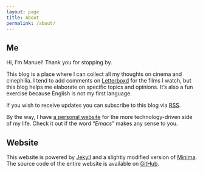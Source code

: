 ```yaml
---
layout: page
title: About
permalink: /about/
---
```


## Me

Hi, I’m Manuel! Thank you for stopping by.

This blog is a place where I can collect all my thoughts on cinema and
cinephilia. I tend to add comments on [Letterboxd](https://letterboxd.com/muberti/) for the films I watch, but this
blog helps me elaborate on specific topics and opinions. It’s also a fun
exercise because English is not my first language.

If you wish to receive updates you can subscribe to this blog via [RSS](https://www.filmsinwords.eu/feed.xml).

By the way, I have [a personal website](https://www.manueluberti.eu/) for the more technology-driven side of my
life. Check it out if the word “*Emacs*” makes any sense to you.

## Website

This website is powered by [Jekyll](https://jekyllrb.com/) and a slightly modified version of [Minima](https://github.com/jekyll/minima). The
source code of the entire website is available on [GitHub](https://github.com/manuel-uberti/filmsinwords).
